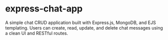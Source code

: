 # express-chat-app
A simple chat CRUD application built with Express.js, MongoDB, and EJS templating. Users can create, read, update, and delete chat messages using a clean UI and RESTful routes.
